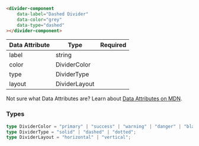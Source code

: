 ```html
<divider-component
    data-label="Dashed Divider"
    data-color="grey"
    data-type="dashed"
></divider-component>
```

| Data Attribute | Type | Required |
| -------------- | ---- | -------- |
| label | string | |
| color | DividerColor | |
| type | DividerType | |
| layout | DividerLayout | |

Not sure what Data Attributes are? Learn about [Data Attributes on MDN](https://developer.mozilla.org/en-US/docs/Web/HTML/Global_attributes/data-*).

### Types

```typescript
type DividerColor = "primary" | "success" | "warning" | "danger" | "black" | "grey" | "info";
type DividerType = "solid" | "dashed" | "dotted";
type DividerLayout = "horizontal" | "vertical";
```

